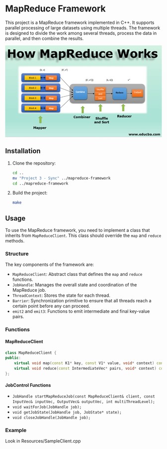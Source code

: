 # MapReduce Framework

This project is a MapReduce framework implemented in C++. It supports parallel processing of large datasets using multiple threads. The framework is designed to divide the work among several threads, process the data in parallel, and then combine the results.

![How MapReduce Works](images/How-MapReduce-Works.png)

## Installation

1. Clone the repository:
   ```bash
   cd ..
   mv "Project 3 - Sync" ../mapreduce-framework
   cd ../mapreduce-framework
   ```

2. Build the project:
   ```bash
   make
   ```

## Usage

To use the MapReduce framework, you need to implement a class that inherits from `MapReduceClient`. This class should override the `map` and `reduce` methods.

### Structure

The key components of the framework are:

- `MapReduceClient`: Abstract class that defines the `map` and `reduce` functions.
- `JobHandle`: Manages the overall state and coordination of the MapReduce job.
- `ThreadContext`: Stores the state for each thread.
- `Barrier`: Synchronization primitive to ensure that all threads reach a certain point before any can proceed.
- `emit2` and `emit3`: Functions to emit intermediate and final key-value pairs.

### Functions

#### MapReduceClient

```cpp
class MapReduceClient {
public:
    virtual void map(const K1* key, const V1* value, void* context) const = 0;
    virtual void reduce(const IntermediateVec* pairs, void* context) const = 0;
};
```

#### JobControl Functions

- `JobHandle startMapReduceJob(const MapReduceClient& client, const InputVec& inputVec, OutputVec& outputVec, int multiThreadLevel);`
- `void waitForJob(JobHandle job);`
- `void getJobState(JobHandle job, JobState* state);`
- `void closeJobHandle(JobHandle job);`

### Example

Look in Resources/SampleClient.cpp

